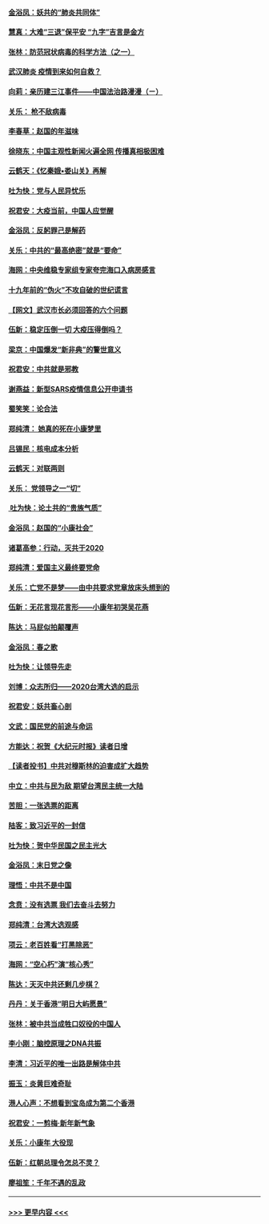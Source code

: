 #### [金浴凤：妖共的“肺炎共同体”](../pages/nsc993/n11829448.md?t=01292131) 
#### [慧真：大难“三退”保平安 “九字”吉言是金方](../pages/nsc993/n11829501.md?t=01292131) 
#### [张林：防范冠状病毒的科学方法（之一）](../pages/nsc993/n11828618.md?t=01292131) 
#### [武汉肺炎 疫情到来如何自救？](../pages/nsc993/n11827632.md?t=01292131) 
#### [向莉：亲历建三江事件——中国法治路漫漫（ㄧ）](../pages/nsc993/n11827190.md?t=01292131) 
#### [关乐： 枪不敌病毒](../pages/nsc993/n11826746.md?t=01292131) 
#### [李春草：赵国的年滋味](../pages/nsc993/n11826321.md?t=01292131) 
#### [徐晓东：中国主观性新闻火遍全网 传播真相极困难](../pages/nsc993/n11826508.md?t=01292131) 
#### [云鹤天：《忆秦娥▪娄山关》再解](../pages/nsc993/n11824682.md?t=01292131) 
#### [吐为快：党与人民异忧乐](../pages/nsc993/n11824660.md?t=01292131) 
#### [祝君安：大疫当前，中国人应觉醒](../pages/nsc993/n11821946.md?t=01292131) 
#### [金浴凤：反躬罪己是解药](../pages/nsc993/n11820280.md?t=01292131) 
#### [关乐：中共的“最高绝密”就是“要命”](../pages/nsc993/n11816946.md?t=01292131) 
#### [海网：中央维稳专家组专家夸完海口入病房感言](../pages/nsc993/n11815138.md?t=01292131) 
#### [十九年前的“伪火”不攻自破的世纪谎言](../pages/nsc993/n11813238.md?t=01292131) 
#### [【网文】武汉市长必须回答的六个问题](../pages/nsc993/n11813848.md?t=01292131) 
#### [伍新：稳定压倒一切 大疫压得倒吗？](../pages/nsc993/n11812634.md?t=01292131) 
#### [梁京：中国爆发“新非典”的警世意义](../pages/nsc993/n11812554.md?t=01292131) 
#### [祝君安：中共就是邪教](../pages/nsc993/n11812431.md?t=01292131) 
#### [谢燕益：新型SARS疫情信息公开申请书](../pages/nsc993/n11808840.md?t=01292131) 
#### [蜀笑笑：论合法](../pages/nsc993/n11808064.md?t=01292131) 
#### [郑纯清： 她真的死在小康梦里](../pages/nsc993/n11806623.md?t=01292131) 
#### [吕锡民：核电成本分析](../pages/nsc993/n11806284.md?t=01292131) 
#### [云鹤天：对联两则](../pages/nsc993/n11805957.md?t=01292131) 
#### [关乐： 党领导之一“切”](../pages/nsc993/n11804505.md?t=01292131) 
#### [ 吐为快：论土共的“贵族气质”](../pages/nsc993/n11804490.md?t=01292131) 
#### [金浴凤：赵国的“小康社会”](../pages/nsc993/n11804452.md?t=01292131) 
#### [诸葛高参：行动，灭共于2020](../pages/nsc993/n11804120.md?t=01292131) 
#### [郑纯清：爱国主义最终要党命](../pages/nsc993/n11802197.md?t=01292131) 
#### [关乐：亡党不是梦——由中共要求党章放床头想到的](../pages/nsc993/n11802156.md?t=01292131) 
#### [伍新：无花言现花言形——小康年初哭吴花燕](../pages/nsc993/n11800044.md?t=01292131) 
#### [陈达：马屁似拍颠覆声](../pages/nsc993/n11800010.md?t=01292131) 
#### [金浴凤：春之歌](../pages/nsc993/n11797687.md?t=01292131) 
#### [吐为快：让领导先走](../pages/nsc993/n11797512.md?t=01292131) 
#### [刘博：众志所归——2020台湾大选的启示](../pages/nsc993/n11796878.md?t=01292131) 
#### [祝君安：妖共畜心剖](../pages/nsc993/n11794273.md?t=01292131) 
#### [文武：国民党的前途与命运](../pages/nsc993/n11794198.md?t=01292131) 
#### [方能达：祝贺《大纪元时报》读者日增](../pages/nsc993/n11793807.md?t=01292131) 
#### [【读者投书】中共对穆斯林的迫害成扩大趋势](../pages/nsc993/n11791371.md?t=01292131) 
#### [中立：中共与民为敌 期望台湾民主统一大陆](../pages/nsc993/n11790392.md?t=01292131) 
#### [苦胆：一张选票的距离](../pages/nsc993/n11788914.md?t=01292131) 
#### [陆客：致习近平的一封信](../pages/nsc993/n11788867.md?t=01292131) 
#### [吐为快：贺中华民国之民主光大](../pages/nsc993/n11788618.md?t=01292131) 
#### [金浴凤：末日党之像](../pages/nsc993/n11787475.md?t=01292131) 
#### [理悟：中共不是中国](../pages/nsc993/n11787463.md?t=01292131) 
#### [念贲：没有选票  我们去奋斗去努力](../pages/nsc993/n11787398.md?t=01292131) 
#### [郑纯清：台湾大选观感](../pages/nsc993/n11786210.md?t=01292131) 
#### [项云：老百姓看“打黑除恶”](../pages/nsc993/n11785398.md?t=01292131) 
#### [海网：“空心朽”演“核心秀”](../pages/nsc993/n11783874.md?t=01292131) 
#### [陈达：天灭中共还剩几步棋？](../pages/nsc993/n11783719.md?t=01292131) 
#### [丹丹：关于香港“明日大屿愿景”](../pages/nsc993/n11783273.md?t=01292131) 
#### [张林：被中共当成牲口奴役的中国人](../pages/nsc993/n11782397.md?t=01292131) 
#### [李小刚：脑控原理之DNA共振](../pages/nsc993/n11780962.md?t=01292131) 
#### [李清：习近平的唯一出路是解体中共](../pages/nsc993/n11780866.md?t=01292131) 
#### [振玉：炎黄巨难奇耻](../pages/nsc993/n11779632.md?t=01292131) 
#### [港人心声：不想看到宝岛成为第二个香港](../pages/nsc993/n11778817.md?t=01292131) 
#### [祝君安：一剪梅‧新年新气象](../pages/nsc993/n11776340.md?t=01292131) 
#### [关乐：小康年 大役现](../pages/nsc993/n11774213.md?t=01292131) 
#### [伍新：红朝总理令怎总不灵？](../pages/nsc993/n11770813.md?t=01292131) 
#### [廖祖笙：千年不遇的乱政](../pages/nsc993/n11770373.md?t=01292131) 

----
#### [ >>> 更早内容 <<< ](../indexes/nsc993-earlier.md)
